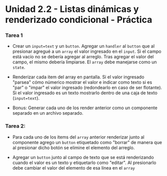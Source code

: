 # Unidad 2.2 - Listas dinámicas y renderizado condicional - Práctica

### Tarea 1

- Crear un `input=text` y un `button`. Agregar un `handler` al `button` que al presionar agregué a un `array` el valor ingresado en el `input`. Si el campo está vacío no se debería agregar al arreglo. Tras agregar el valor del campo, el mismo debería limpiarse. El `array` debe manejarse como un `state`.

- Renderizar cada item del array en pantalla. Si el valor ingresado "parsea" cómo númerico mostrar el valor e indicar como texto si es "par" o "impar" el valor ingresado (redondearlo en caso de ser flotante). Si el valor ingresado es un texto mostrarlo dentro de una caja de texto (`input=text`).

- Bonus: Generar cada uno de los render anterior como un componente separado en un archivo separado.

### Tarea 2:

- Para cada uno de los items del `array` anterior renderizar junto al componente agrego un `button` etiquetado como "borrar" de manera que al presionar dicho botón se elimine el elemento del arreglo.

- Agregar un `button` junto al campo de texto que se está renderizando cuando el valor es un texto y etiquetarlo como "editar". Al presionarlo debe cambiar el valor del elemento de esa línea en el `array`
